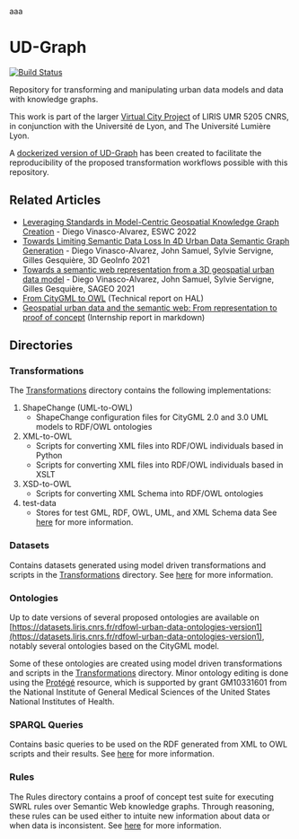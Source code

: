 aaa

# UD-Graph
[![Build Status](https://travis-ci.com/VCityTeam/UD-Graph.svg?branch=master)](https://app.travis-ci.com/github/VCityTeam/UD-Graph)

Repository for transforming and manipulating urban data models and data with knowledge graphs.

This work is part of the larger [Virtual City Project](https://projet.liris.cnrs.fr/vcity/) of LIRIS UMR 5205 CNRS, in conjunction with the Université de Lyon, and The Université Lumière Lyon.

A [dockerized version of UD-Graph](https://github.com/VCityTeam/UD-Graph-docker) has been created to facilitate the reproducibility of the proposed transformation workflows possible with this repository.

## Related Articles
- [Leveraging Standards in Model-Centric Geospatial Knowledge Graph Creation](https://hal.archives-ouvertes.fr/hal-03693607) - Diego Vinasco-Alvarez, ESWC 2022
- [Towards Limiting Semantic Data Loss In 4D Urban Data Semantic Graph Generation](https://hal.archives-ouvertes.fr/hal-03375084v1) - Diego Vinasco-Alvarez, John Samuel, Sylvie Servigne, Gilles Gesquière, 3D GeoInfo 2021
- [Towards a semantic web representation from a 3D geospatial urban data model](https://hal.archives-ouvertes.fr/hal-03240567v1) - Diego Vinasco-Alvarez, John Samuel, Sylvie Servigne, Gilles Gesquière, SAGEO 2021
- [From CityGML to OWL](https://hal.archives-ouvertes.fr/hal-02948955) (Technical report on HAL)
- [Geospatial urban data and the semantic web: From representation to proof of concept](https://github.com/VCityTeam/UD-Graph/blob/master/Internship/Masters%20report.md) (Internship report in markdown)

## Directories
### Transformations
The [Transformations](./Transformations) directory contains the following implementations:
1. ShapeChange (UML-to-OWL)
   * ShapeChange configuration files for CityGML 2.0 and 3.0 UML models to RDF/OWL ontologies
2. XML-to-OWL
   * Scripts for converting XML files into RDF/OWL individuals based in Python
   * Scripts for converting XML files into RDF/OWL individuals based in XSLT
3. XSD-to-OWL
   * Scripts for converting XML Schema into RDF/OWL ontologies
4. test-data
   * Stores for test GML, RDF, OWL, UML, and XML Schema data
See [here](./Transformations/Readme.md) for more information.

### Datasets
Contains datasets generated using model driven transformations and scripts in the [Transformations](./Transformations) directory.
See [here](./Datasets/Readme.md) for more information.

### Ontologies
Up to date versions of several proposed ontologies are available on [https://datasets.liris.cnrs.fr/rdfowl-urban-data-ontologies-version1](https://datasets.liris.cnrs.fr/rdfowl-urban-data-ontologies-version1), notably several ontologies based on the CityGML model.

Some of these ontologies are created using model driven transformations and scripts in the [Transformations](./Transformations) directory. Minor ontology editing is done using the [Protégé](https://protege.stanford.edu/) resource, which is supported by grant GM10331601 from the National Institute of General Medical Sciences of the United States National Institutes of Health.

### SPARQL Queries
Contains basic queries to be used on the RDF generated from XML to OWL scripts and their results.
See [here](./SPARQL_Queries/Readme.md) for more information.

### Rules
The Rules directory contains a proof of concept test suite for executing SWRL rules over Semantic Web knowledge graphs. Through reasoning, these rules can be used either to intuite new information about data or when data is inconsistent.
See [here](./rules/Readme.md) for more information.
